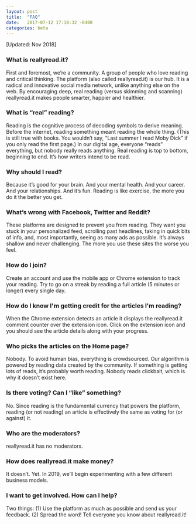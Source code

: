 ```yaml
---
layout: post
title:  "FAQ"
date:   2017-07-12 17:10:32 -0400
categories: beta
---
```

[Updated: Nov 2018]

### **What is reallyread.it?**
First and foremost, we’re a community. A group of people who love reading and critical thinking. The platform (also called reallyread.it) is our hub. It is a radical and innovative social media network, unlike anything else on the web. By encouraging deep, real reading (versus skimming and scanning) reallyread.it makes people smarter, happier and healthier.

### **What is “real” reading?** 
Reading is the cognitive process of decoding symbols to derive meaning. Before the internet, reading something meant reading the whole thing. (This is still true with books. You wouldn’t say, “Last summer I read Moby Dick” if you only read the first page.) In our digital age, everyone “reads” everything, but nobody really reads anything. Real reading is top to bottom, beginning to end. It’s how writers intend to be read. 

### **Why should I read?**
Because it’s good for your brain. And your mental health. And your career. And your relationships. And it’s fun. Reading is like exercise, the more you do it the better you get.

### **What’s wrong with Facebook, Twitter and Reddit?**
These platforms are designed to prevent you from reading. They want you stuck in your personalized feed, scrolling past headlines, taking in quick bits of info, and, most importantly, seeing as many ads as possible. It’s always shallow and never challenging. The more you use these sites the worse you feel.

### **How do I join?**
Create an account and use the mobile app or Chrome extension to track your reading. Try to go on a streak by reading a full article (5 minutes or longer) every single day. 

### **How do I know I'm getting credit for the articles I'm reading?**
When the Chrome extension detects an article it displays the reallyread.it comment counter over the extension icon. Click on the extension icon and you should see the article details along with your progress.

### **Who picks the articles on the Home page?**
Nobody. To avoid human bias, everything is crowdsourced. Our algorithm is powered by reading data created by the community. If something is getting lots of reads, it’s probably worth reading. Nobody reads clickbait, which is why it doesn’t exist here. 

### **Is there voting? Can I “like” something?**
No. Since reading is the fundamental currency that powers the platform, reading (or not reading) an article is effectively the same as voting for (or against) it. 

### **Who are the moderators?**  
reallyread.it has no moderators.

### **How does reallyread.it make money?** 
It doesn’t. Yet. In 2019, we’ll begin experimenting with a few different business models.

### **I want to get involved. How can I help?** 
Two things: (1) Use the platform as much as possible and send us your feedback. (2) Spread the word! Tell everyone you know about reallyread.it!